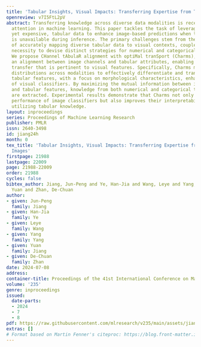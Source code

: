 ```yaml
---
title: 'Tabular Insights, Visual Impacts: Transferring Expertise from Tables to Images'
openreview: v7I5FtL2pV
abstract: Transferring knowledge across diverse data modalities is receiving increasing
  attention in machine learning. This paper tackles the task of leveraging expert-derived,
  yet expensive, tabular data to enhance image-based predictions when tabular data
  is unavailable during inference. The primary challenges stem from the inherent complexity
  of accurately mapping diverse tabular data to visual contexts, coupled with the
  necessity to devise distinct strategies for numerical and categorical tabular attributes.
  We propose CHannel tAbulaR alignment with optiMal tranSport (Charms), which establishes
  an alignment between image channels and tabular attributes, enabling selective knowledge
  transfer that is pertinent to visual features. Specifically, Charms measures similarity
  distributions across modalities to effectively differentiate and transfer relevant
  tabular features, with a focus on morphological characteristics, enhancing the capabilities
  of visual classifiers. By maximizing the mutual information between image channels
  and tabular features, knowledge from both numerical and categorical tabular attributes
  are extracted. Experimental results demonstrate that Charms not only enhances the
  performance of image classifiers but also improves their interpretability by effectively
  utilizing tabular knowledge.
layout: inproceedings
series: Proceedings of Machine Learning Research
publisher: PMLR
issn: 2640-3498
id: jiang24h
month: 0
tex_title: 'Tabular Insights, Visual Impacts: Transferring Expertise from Tables to
  Images'
firstpage: 21988
lastpage: 22009
page: 21988-22009
order: 21988
cycles: false
bibtex_author: Jiang, Jun-Peng and Ye, Han-Jia and Wang, Leye and Yang, Yang and Jiang,
  Yuan and Zhan, De-Chuan
author:
- given: Jun-Peng
  family: Jiang
- given: Han-Jia
  family: Ye
- given: Leye
  family: Wang
- given: Yang
  family: Yang
- given: Yuan
  family: Jiang
- given: De-Chuan
  family: Zhan
date: 2024-07-08
address:
container-title: Proceedings of the 41st International Conference on Machine Learning
volume: '235'
genre: inproceedings
issued:
  date-parts:
  - 2024
  - 7
  - 8
pdf: https://raw.githubusercontent.com/mlresearch/v235/main/assets/jiang24h/jiang24h.pdf
extras: []
# Format based on Martin Fenner's citeproc: https://blog.front-matter.io/posts/citeproc-yaml-for-bibliographies/
---
```

